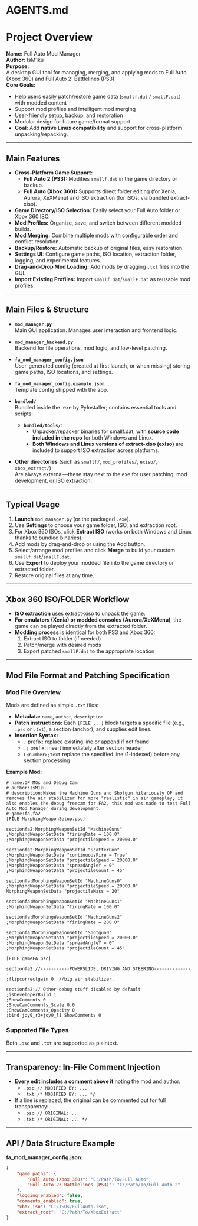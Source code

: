 # AGENTS.md

# Project Overview

**Name:** Full Auto Mod Manager  
**Author:** IsM1ku  
**Purpose:**  
A desktop GUI tool for managing, merging, and applying mods to Full Auto (Xbox 360) and Full Auto 2: Battlelines (PS3).  
**Core Goals:**  
- Help users easily patch/restore game data (`smallf.dat` / `smallF.dat`) with modded content  
- Support mod profiles and intelligent mod merging  
- User-friendly setup, backup, and restoration  
- Modular design for future game/format support  
- **Goal:** Add **native Linux compatibility** and support for cross-platform unpacking/repacking.

---

## Main Features

- **Cross-Platform Game Support:**  
  - **Full Auto 2 (PS3):** Modifies `smallf.dat` in the game directory or backup.
  - **Full Auto (Xbox 360):** Supports direct folder editing (for Xenia, Aurora, XeXMenu) and ISO extraction (for ISOs, via bundled extract-xiso).
- **Game Directory/ISO Selection:** Easily select your Full Auto folder or Xbox 360 ISO.
- **Mod Profiles:** Organize, save, and switch between different modded builds.
- **Mod Merging:** Combine multiple mods with configurable order and conflict resolution.
- **Backup/Restore:** Automatic backup of original files, easy restoration.
- **Settings UI:** Configure game paths, ISO location, extraction folder, logging, and experimental features.
- **Drag-and-Drop Mod Loading:** Add mods by dragging `.txt` files into the GUI.
- **Import Existing Profiles:** Import `smallf.dat`/`smallF.dat` as reusable mod profiles.

---

## Main Files & Structure

- **`mod_manager.py`**  
  Main GUI application. Manages user interaction and frontend logic.

- **`mod_manager_backend.py`**  
  Backend for file operations, mod logic, and low-level patching.

- **`fa_mod_manager_config.json`**  
  User-generated config (created at first launch, or when missing) storing game paths, ISO locations, and settings.

- **`fa_mod_manager_config.example.json`**  
  Template config shipped with the app.

- **`bundled/`**  
  Bundled inside the .exe by PyInstaller; contains essential tools and scripts:
  - **`bundled/tools/`**:  
    - Unpacker/repacker binaries for smallf.dat, with **source code included in the repo** for both Windows and Linux.
    - **Both Windows and Linux versions of extract-xiso (exiso)** are included to support ISO extraction across platforms.

- **Other directories** (such as `smallf/`, `mod_profiles/`, `exiso/`, `xbox_extract/`)  
  Are always external—these stay next to the exe for user patching, mod development, or ISO extraction.

---

## Typical Usage

1. **Launch** `mod_manager.py` (or the packaged `.exe`).
2. Use **Settings** to choose your game folder, ISO, and extraction root.
3. For Xbox 360 ISOs, click **Extract ISO** (works on both Windows and Linux thanks to bundled binaries).
4. Add mods by drag-and-drop or using the Add button.
5. Select/arrange mod profiles and click **Merge** to build your custom `smallf.dat`/`smallF.dat`.
6. Use **Export** to deploy your modded file into the game directory or extracted folder.
7. Restore original files at any time.

---

## Xbox 360 ISO/FOLDER Workflow

- **ISO extraction** uses [extract-xiso](https://github.com/XboxDev/extract-xiso) to unpack the game.  
- **For emulators (Xenia) or modded consoles (Aurora/XeXMenu)**, the game can be played directly from the extracted folder.
- **Modding process** is identical for both PS3 and Xbox 360:  
  1. Extract ISO to folder (if needed)  
  2. Patch/merge with desired mods  
  3. Export patched `smallF.dat` to the appropriate location

---

## Mod File Format and Patching Specification

### Mod File Overview

Mods are defined as simple `.txt` files:

- **Metadata:** `name`, `author`, `description`
- **Patch instructions:** Each `[FILE ...]` block targets a specific file (e.g., `.psc` or `.txt`), a section (anchor), and supplies edit lines.
- **Insertion Syntax:**
  - `;` prefix: replace existing line or append if not found
  - `.;` prefix: insert immediately after section header
  - `L<number>;text` replace the specified line (1-indexed) before any section processing

**Example Mod:**
```
# name:OP MGs and Debug Cam
# author:IsM1ku
# description:Makes the Machine Guns and Shotgun hilariously OP and removes the air stabilizer for more "realistic" in air gameplay, it also enables the debug freecam for FA2, this mod was made to test Full Auto Mod Manager during development.
# game:fa,fa2
[FILE MorphingWeaponSetup.psc]

sectionfa2:MorphingWeaponSetId "MachineGuns"
;MorphingWeaponSetData "firingRate = 100.0"
;MorphingWeaponSetData "projectileSpeed = 20000.0"

sectionfa2:MorphingWeaponSetId "ScatterGun"
;MorphingWeaponSetData "continuousFire = True"
;MorphingWeaponSetData "projectileSpeed = 20000.0"
;MorphingWeaponSetData "spreadAngleY = 0"
;MorphingWeaponSetData "projectileCount = 45"

sectionfa:MorphingWeaponSetId "MachineGuns0"
;MorphingWeaponSetData "projectileSpeed = 20000.0"
MorphingWeaponSetData "projectileMass = 20"

sectionfa:MorphingWeaponSetId "MachineGuns1"
;MorphingWeaponSetData "firingRate = 100.0"

sectionfa:MorphingWeaponSetId "MachineGuns2"
;MorphingWeaponSetData "firingRate = 200.0"

sectionfa:MorphingWeaponSetId "Shotgun0"
;MorphingWeaponSetData "projectileSpeed = 20000.0"
;MorphingWeaponSetData "spreadAngleY = 0"
;MorphingWeaponSetData "projectileCount = 45"

[FILE gameFA.psc]

sectionfa2://-----------POWERSLIDE, DRIVING AND STEERING--------------- 
;flipcorrectgain 0	//big air stabilizer.

sectionfa2:// Other debug stuff disabled by default
;isDeveloperBuild 1
;ShowComments 0
;ShowCamComments_Scale 0.0
;ShowCamComments_Opacity 0
;bind joy0_r3+joy0_l1 ShowComments 0
```

### Supported File Types

Both `.psc` and `.txt` are supported as plaintext.

---

## Transparency: In-File Comment Injection

- **Every edit includes a comment above it** noting the mod and author.
  - `.psc`: `// MODIFIED BY: ...`
  - `.txt`: `/* MODIFIED BY: ... */`
- If a line is replaced, the original can be commented out for full transparency:
  - `.psc`: `// ORIGINAL: ...`
  - `.txt`: `/* ORIGINAL: ... */`

---

## API / Data Structure Example

**fa_mod_manager_config.json:**
```json
{
    "game_paths": {
        "Full Auto (Xbox 360)": "C:/Path/To/Full Auto",
        "Full Auto 2: Battlelines (PS3)": "C:/Path/To/Full Auto 2"
    },
    "logging_enabled": false,
    "comments_enabled": true,
    "xbox_iso": "C:/ISOs/FullAuto.iso",
    "extract_root": "C:/Path/To/XboxExtract"
}
```